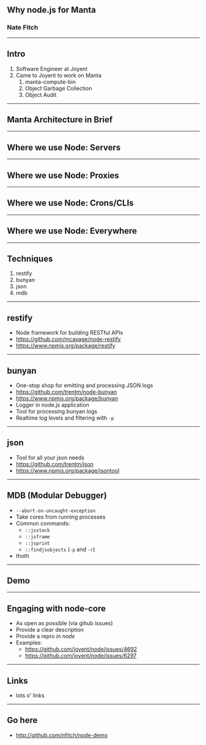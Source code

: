 ## Why node.js for Manta
### Nate Fitch

---
## Intro

1. Software Engineer at Joyent
1. Came to Joyent to work on Manta
    1. manta-compute-bin
    1. Object Garbage Collection
    1. Object Audit

---
## Manta Architecture in Brief

<!-- Pic goes here -->

---
## Where we use Node: Servers

<!-- Pic goes here -->

---
## Where we use Node: Proxies

<!-- Pic goes here -->

---
## Where we use Node: Crons/CLIs

<!-- Pic goes here -->

---
## Where we use Node: Everywhere

<!-- Pic goes here -->

<!-- TODO: Marlin Dashboard and Madtom? -->
---
## Techniques

1. restify
1. bunyan
1. json
1. mdb

---
## restify

- Node framework for building RESTful APIs
- https://github.com/mcavage/node-restify
- https://www.npmjs.org/package/restify

---
## bunyan
- One-stop shop for emitting and processing JSON logs
- https://github.com/trentm/node-bunyan
- https://www.npmjs.org/package/bunyan
- Logger in node.js application
- Tool for processing bunyan logs
- Realtime log levels and filtering with `-p`

---
## json
- Tool for all your json needs
- https://github.com/trentm/json
- https://www.npmjs.org/package/jsontool

---
## MDB (Modular Debugger)
- `--abort-on-uncaught-exception`
- Take cores from running processes
- Common commands:
    - `::jsstack`
    - `::jsframe`
    - `::jsprint`
    - `::findjsobjects` (`-p` and `-r`)
- thoth

---
## Demo

---
## Engaging with node-core
- As open as possible (via gihub issues)
- Provide a clear description
- Provide a repro *in node*
- Examples:
    - https://github.com/joyent/node/issues/4692
    - https://github.com/joyent/node/issues/6297

---
## Links
- lots o' links

---
## Go here
- http://github.com/nfitch/node-demo
